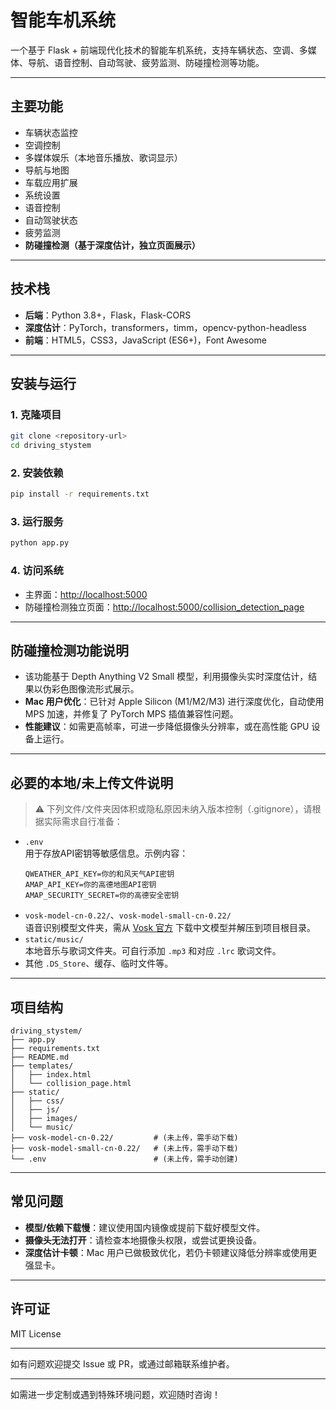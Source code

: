 # 智能车机系统

一个基于 Flask + 前端现代化技术的智能车机系统，支持车辆状态、空调、多媒体、导航、语音控制、自动驾驶、疲劳监测、防碰撞检测等功能。

---

## 主要功能

- 车辆状态监控
- 空调控制
- 多媒体娱乐（本地音乐播放、歌词显示）
- 导航与地图
- 车载应用扩展
- 系统设置
- 语音控制
- 自动驾驶状态
- 疲劳监测
- **防碰撞检测（基于深度估计，独立页面展示）**

---

## 技术栈

- **后端**：Python 3.8+，Flask，Flask-CORS
- **深度估计**：PyTorch，transformers，timm，opencv-python-headless
- **前端**：HTML5，CSS3，JavaScript (ES6+)，Font Awesome

---

## 安装与运行

### 1. 克隆项目

```bash
git clone <repository-url>
cd driving_stystem
```

### 2. 安装依赖

```bash
pip install -r requirements.txt
```

### 3. 运行服务

```bash
python app.py
```

### 4. 访问系统

- 主界面：[http://localhost:5000](http://localhost:5000)
- 防碰撞检测独立页面：[http://localhost:5000/collision_detection_page](http://localhost:5000/collision_detection_page)

---

## 防碰撞检测功能说明

- 该功能基于 Depth Anything V2 Small 模型，利用摄像头实时深度估计，结果以伪彩色图像流形式展示。
- **Mac 用户优化**：已针对 Apple Silicon (M1/M2/M3) 进行深度优化，自动使用 MPS 加速，并修复了 PyTorch MPS 插值兼容性问题。
- **性能建议**：如需更高帧率，可进一步降低摄像头分辨率，或在高性能 GPU 设备上运行。

---

## 必要的本地/未上传文件说明

> ⚠️ 下列文件/文件夹因体积或隐私原因未纳入版本控制（.gitignore），请根据实际需求自行准备：

- `.env`  
  用于存放API密钥等敏感信息。示例内容：
  ```
  QWEATHER_API_KEY=你的和风天气API密钥
  AMAP_API_KEY=你的高德地图API密钥
  AMAP_SECURITY_SECRET=你的高德安全密钥
  ```
- `vosk-model-cn-0.22/`、`vosk-model-small-cn-0.22/`  
  语音识别模型文件夹，需从 [Vosk 官方](https://alphacephei.com/vosk/models) 下载中文模型并解压到项目根目录。
- `static/music/`  
  本地音乐与歌词文件夹。可自行添加 `.mp3` 和对应 `.lrc` 歌词文件。
- 其他 `.DS_Store`、缓存、临时文件等。

---

## 项目结构

```
driving_stystem/
├── app.py
├── requirements.txt
├── README.md
├── templates/
│   ├── index.html
│   └── collision_page.html
├── static/
│   ├── css/
│   ├── js/
│   ├── images/
│   └── music/
├── vosk-model-cn-0.22/         # (未上传，需手动下载)
├── vosk-model-small-cn-0.22/   # (未上传，需手动下载)
└── .env                        # (未上传，需手动创建)
```

---

## 常见问题

- **模型/依赖下载慢**：建议使用国内镜像或提前下载好模型文件。
- **摄像头无法打开**：请检查本地摄像头权限，或尝试更换设备。
- **深度估计卡顿**：Mac 用户已做极致优化，若仍卡顿建议降低分辨率或使用更强显卡。

---

## 许可证

MIT License

---

如有问题欢迎提交 Issue 或 PR，或通过邮箱联系维护者。

---

如需进一步定制或遇到特殊环境问题，欢迎随时咨询！ 